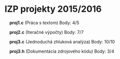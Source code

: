 # IZP projekty 2015/2016
&nbsp; &nbsp; **proj1.c** (Práca s textom) Body: 4/5

&nbsp; &nbsp; **proj2.c** (Iteračné výpočty) Body: 7/7

&nbsp; &nbsp; **proj3.c** (Jednoduchá zhluková analýza) Body: 10/10

&nbsp; &nbsp; **proj3.h** (Dokumentácia zdrojového kódu) Body: 3/4
